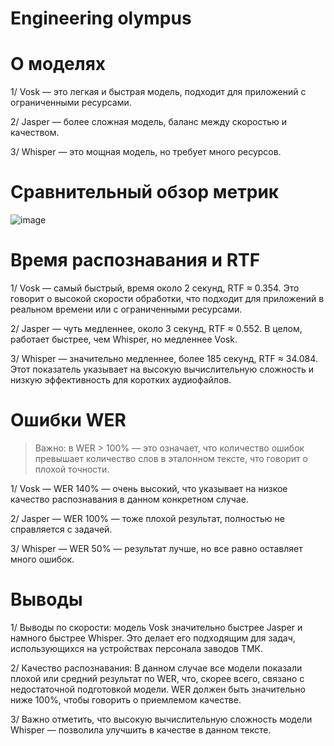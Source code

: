 # Engineering olympus

# О моделях
1/ Vosk — это легкая и быстрая модель, подходит для приложений с ограниченными ресурсами.

2/ Jasper — более сложная модель, баланс между скоростью и качеством. 

3/ Whisper — это мощная модель, но требует много ресурсов.

# Сравнительный обзор метрик
 ![image](https://github.com/user-attachments/assets/ecd41516-b414-4eb7-b0b5-d0523c6501e0)


# Время распознавания и RTF
1/ Vosk — самый быстрый, время около 2 секунд, RTF ≈ 0.354. Это говорит о высокой скорости обработки, что подходит для приложений в реальном времени или с ограниченными ресурсами.

2/ Jasper — чуть медленнее, около 3 секунд, RTF ≈ 0.552. В целом, работает быстрее, чем Whisper, но медленнее Vosk.

3/ Whisper — значительно медленнее, более 185 секунд, RTF ≈ 34.084. Этот показатель указывает на высокую вычислительную сложность и низкую эффективность для коротких аудиофайлов.

# Ошибки WER
> Важно: в WER > 100% — это означает, что количество ошибок превышает количество слов в эталонном тексте, что говорит о плохой точности.


1/ Vosk — WER 140% — очень высокий, что указывает на низкое качество распознавания в данном конкретном случае.

2/ Jasper — WER 100% — тоже плохой результат, полностью не справляется с задачей.

3/ Whisper — WER 50% — результат лучше, но все равно оставляет много ошибок.

# Выводы 
1/ Выводы по скорости: модель Vosk значительно быстрее Jasper и намного быстрее Whisper. Это делает его подходящим для задач, использующихся на устройствах персонала заводов ТМК.

2/ Качество распознавания: В данном случае все модели показали плохой или средний результат по WER, что, скорее всего, связано с недостаточной подготовкой модели. WER должен быть значительно ниже 100%, чтобы говорить о приемлемом качестве.

3/ Важно отметить, что высокую вычислительную сложность модели Whisper — позволила улучшить в качестве в данном тексте. 
